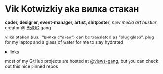 # Vik Kotwizkiy aka вилка стакан

**coder, designer, event-manager, artist, shitposter**, <i>new media art hustler</i>, creator @ <a href="https://views.rocks">ВЬЮС</a> gang



vilka stakan (rus. &nbsp;“вилка стакан”) can be&nbsp;translated as&nbsp;“plug glass”. plug for my&nbsp;laptop and a&nbsp;glass of&nbsp;water for me&nbsp;to&nbsp;stay hydrated


<details>
<summary>links</summary>
<br>
  
follow/like: <a href="https://instagram.com/vilkastakan">instagram</a>, <a href="https://behance.net/vilkastakan">behance</a>, <a href="https://glitch.com/@ktwzk">glitch</a>

listen to: <a href="https://instagram.com/ephemeral.m3u">ephemeral&nbsp;mixtape</a>, <a href="https://open.spotify.com/user/n5xe7xa9ygnl8o1mta2cg7yy9?si=RpSiNyYmRcihYmhXckTaFg">spotify&nbsp;playlists</a>, <a href="https://mixcloud.com/ktwzk">old&nbsp;mixes</a>

contact: <a href="mailto:v@views.rocks">v@views.rocks</a> (<a href="https://keybase.io/ktwzk">keybase</a>), tlg&nbsp;<a href="https://t.me/ktwzk">@ktwzk</a>, discord&nbsp;<a href="https://discord.gg/dEaF3Ys">вилкастакан#1312</a>

donate: <a href="https://donate.stream/en/vilkastakan">donate.stream</a>, <a href="https://rocketbank.ru/ktwzk">rocketbank</a>

</details>


most of my GitHub projects are hosted at <a href="https://github.com/views-gang">@views-gang</a>, but you can check out this nice pinned repos
